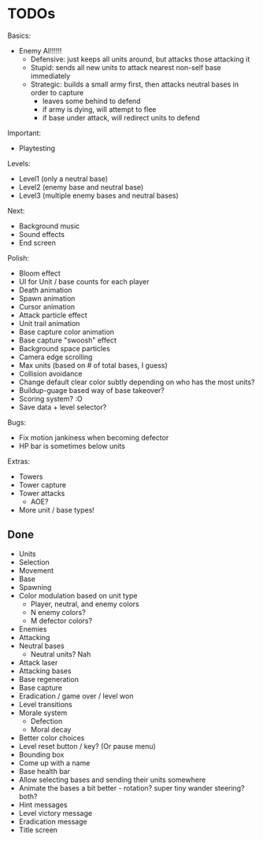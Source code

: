 # TODOs

Basics:
- Enemy AI!!!!!!
  - Defensive: just keeps all units around, but attacks those attacking it
  - Stupid: sends all new units to attack nearest non-self base immediately
  - Strategic: builds a small army first, then attacks neutral bases in order to capture
      - leaves some behind to defend
      - if army is dying, will attempt to flee
      - if base under attack, will redirect units to defend

Important:
- Playtesting

Levels:
- Level1 (only a neutral base)
- Level2 (enemy base and neutral base)
- Level3 (multiple enemy bases and neutral bases)

Next:
- Background music
- Sound effects
- End screen

Polish:
- Bloom effect
- UI for Unit / base counts for each player
- Death animation
- Spawn animation
- Cursor animation
- Attack particle effect
- Unit trail animation
- Base capture color animation
- Base capture "swoosh" effect
- Background space particles
- Camera edge scrolling
- Max units (based on # of total bases, I guess)
- Collision avoidance
- Change default clear color subtly depending on who has the most units?
- Buildup-guage based way of base takeover?
- Scoring system? :O
- Save data + level selector?

Bugs:
- Fix motion jankiness when becoming defector
- HP bar is sometimes below units

Extras:
- Towers
- Tower capture
- Tower attacks
  - AOE?
- More unit / base types!

## Done

- Units
- Selection
- Movement
- Base
- Spawning
- Color modulation based on unit type
  - Player, neutral, and enemy colors
  - N enemy colors?
  - M defector colors?
- Enemies
- Attacking
- Neutral bases
  - Neutral units? Nah
- Attack laser
- Attacking bases
- Base regeneration
- Base capture
- Eradication / game over / level won
- Level transitions
- Morale system
  - Defection
  - Moral decay
- Better color choices
- Level reset button / key? (Or pause menu)
- Bounding box
- Come up with a name
- Base health bar
- Allow selecting bases and sending their units somewhere
- Animate the bases a bit better - rotation? super tiny wander steering? both?
- Hint messages
- Level victory message
- Eradication message
- Title screen
